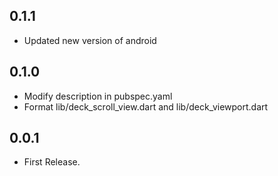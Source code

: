 ## 0.1.1
* Updated new version of android

## 0.1.0
* Modify description in pubspec.yaml
* Format lib/deck_scroll_view.dart and lib/deck_viewport.dart

## 0.0.1

* First Release.
